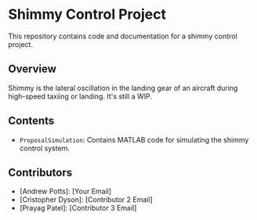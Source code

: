 # Shimmy Control Project

This repository contains code and documentation for a shimmy control project.

## Overview

Shimmy is the lateral oscillation in the landing gear of an aircraft during high-speed taxiing or landing. It's still a WIP.

## Contents

- `ProposalSimulation`: Contains MATLAB code for simulating the shimmy control system.

## Contributors

- [Andrew Potts]: [Your Email]
- [Cristopher Dyson]: [Contributor 2 Email]
- [Prayag Patel]: [Contributor 3 Email]
